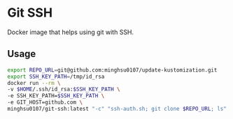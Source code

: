 # Git SSH
Docker image that helps using git with SSH.

## Usage

```bash
export REPO_URL=git@github.com:minghsu0107/update-kustomization.git
export SSH_KEY_PATH=/tmp/id_rsa
docker run --rm \
-v $HOME/.ssh/id_rsa:$SSH_KEY_PATH \
-e SSH_KEY_PATH=$SSH_KEY_PATH \
-e GIT_HOST=github.com \
minghsu0107/git-ssh:latest "-c" "ssh-auth.sh; git clone $REPO_URL; ls"
```